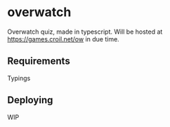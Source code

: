 # overwatch
Overwatch quiz, made in typescript. Will be hosted at https://games.croil.net/ow in due time.

## Requirements
Typings

## Deploying
WIP

